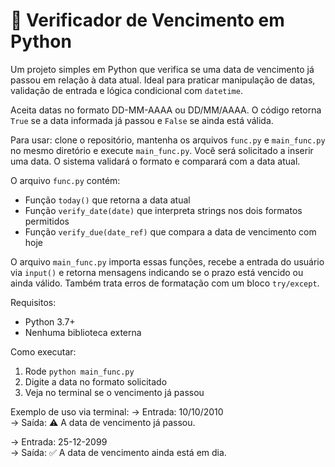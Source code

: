 # 📅 Verificador de Vencimento em Python

Um projeto simples em Python que verifica se uma data de vencimento já passou em relação à data atual. Ideal para praticar manipulação de datas, validação de entrada e lógica condicional com `datetime`.

Aceita datas no formato DD-MM-AAAA ou DD/MM/AAAA. O código retorna `True` se a data informada já passou e `False` se ainda está válida.

Para usar: clone o repositório, mantenha os arquivos `func.py` e `main_func.py` no mesmo diretório e execute `main_func.py`. Você será solicitado a inserir uma data. O sistema validará o formato e comparará com a data atual.

O arquivo `func.py` contém:
- Função `today()` que retorna a data atual
- Função `verify_date(date)` que interpreta strings nos dois formatos permitidos
- Função `verify_due(date_ref)` que compara a data de vencimento com hoje

O arquivo `main_func.py` importa essas funções, recebe a entrada do usuário via `input()` e retorna mensagens indicando se o prazo está vencido ou ainda válido. Também trata erros de formatação com um bloco `try/except`.

Requisitos:
- Python 3.7+
- Nenhuma biblioteca externa

Como executar:
1. Rode `python main_func.py`
2. Digite a data no formato solicitado
3. Veja no terminal se o vencimento já passou

Exemplo de uso via terminal:
→ Entrada: 10/10/2010  
→ Saída: ⚠️  A data de vencimento já passou.

→ Entrada: 25-12-2099  
→ Saída: ✅ A data de vencimento ainda está em dia.

